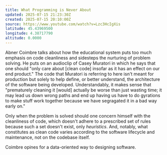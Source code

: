 ```yaml
---
title: What Programming is Never About
updated: 2025-07-15 21:23:30Z
created: 2025-07-15 20:10:00Z
source: https://www.youtube.com/watch?v=Lzc3HcIgXis
latitude: 45.43969500
longitude: 4.38717790
altitude: 0.0000
---
```


Abner Coimbre talks about how the educational system puts too much emphasis on code cleanliness and sidesteps the nurturing of problem solving. He puts on an audioclip of Casey Muratori in which he says that one should "only care about [clean code] insofar as it has an effect on our end product." The code that Muratori is referring to here isn't meant for production but solely to help define, or better understand, the architecture of the software being developed. Understandably, it makes sense that "prematurely cleaning it [would] actually be worse than just wasting time; it may lead us down wrong paths and end up having us have to do gyrations to make stuff work together because we have segragated it in a bad way early on."

Only when the problem is solved should one concern himself with the cleanliness of code, which doesn't adhere to a prescribed set of rules because such a set doesn't exist, only _heuristics_. And, notably, what constitutes as clean code varies according to the software lifecycle and maintenance, not on the codebase itself.

Coimbre opines for a data-oriented way to designing software.
